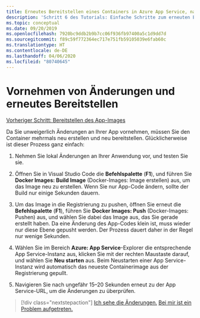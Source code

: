 ```yaml
---
title: Erneutes Bereitstellen eines Containers in Azure App Service, nachdem Änderungen in Visual Studio Code vorgenommen wurden
description: 'Schritt 6 des Tutorials: Einfache Schritte zum erneuten Erstellen und Bereitstellen eines Containerimages.'
ms.topic: conceptual
ms.date: 09/20/2019
ms.openlocfilehash: 7920bc9ddb2b9b7cc06f936fb97400a5c1d9dd7d
ms.sourcegitcommit: f89c59f772364ec717e751fb59105039e6fab60c
ms.translationtype: HT
ms.contentlocale: de-DE
ms.lasthandoff: 04/06/2020
ms.locfileid: "80740645"
---
```

# <a name="make-changes-and-redeploy"></a>Vornehmen von Änderungen und erneutes Bereitstellen

[Vorheriger Schritt: Bereitstellen des App-Images](tutorial-vscode-docker-node-05.md)

Da Sie unweigerlich Änderungen an Ihrer App vornehmen, müssen Sie den Container mehrmals neu erstellen und neu bereitstellen. Glücklicherweise ist dieser Prozess ganz einfach:

1. Nehmen Sie lokal Änderungen an Ihrer Anwendung vor, und testen Sie sie.

1. Öffnen Sie in Visual Studio Code die **Befehlspalette** (**F1**), und führen Sie **Docker Images: Build Image** (Docker-Images: Image erstellen) aus, um das Image neu zu erstellen. Wenn Sie nur App-Code ändern, sollte der Build nur einige Sekunden dauern.

1. Um das Image in die Registrierung zu pushen, öffnen Sie erneut die **Befehlspalette** (**F1**), führen Sie **Docker Images: Push** (Docker-Images: Pushen) aus, und wählen Sie dabei das Image aus, das Sie gerade erstellt haben. Da eine Änderung des App-Codes klein ist, muss wieder nur diese Ebene gepusht werden. Der Prozess dauert daher in der Regel nur wenige Sekunden.

1. Wählen Sie im Bereich **Azure: App Service**-Explorer die entsprechende App Service-Instanz aus, klicken Sie mit der rechten Maustaste darauf, und wählen Sie **Neu starten** aus. Beim Neustarten einer App Service-Instanz wird automatisch das neueste Containerimage aus der Registrierung gepullt.

1. Navigieren Sie nach ungefähr 15–20 Sekunden erneut zu der App Service-URL, um die Änderungen zu überprüfen.

> [!div class="nextstepaction"]
> [Ich sehe die Änderungen.](tutorial-vscode-docker-node-07.md) [Bei mir ist ein Problem aufgetreten.](https://www.research.net/r/PWZWZ52?tutorial=node-deployment-docker-extension&step=deploy-changes)
